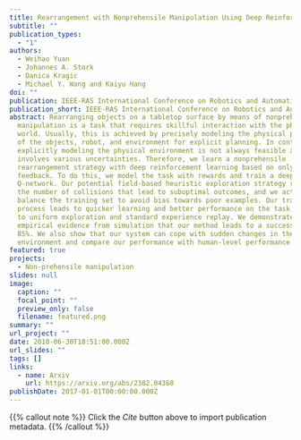 ```yaml
---
title: Rearrangement with Nonprehensile Manipulation Using Deep Reinforcement Learning
subtitle: ""
publication_types:
  - "1"
authors:
  - Weihao Yuan
  - Johannes A. Stork
  - Danica Kragic
  - Michael Y. Wang and Kaiyu Hang
doi: ""
publication: IEEE-RAS International Conference on Robotics and Automation (ICRA)
publication_short: IEEE-RAS International Conference on Robotics and Automation (ICRA)
abstract: Rearranging objects on a tabletop surface by means of nonprehensile
  manipulation is a task that requires skillful interaction with the physical
  world. Usually, this is achieved by precisely modeling the physical properties
  of the objects, robot, and environment for explicit planning. In contrast,
  explicitly modeling the physical environment is not always feasible and
  involves various uncertainties. Therefore, we learn a nonprehensile
  rearrangement strategy with deep reinforcement learning based on only visual
  feedback. To do this, we model the task with rewards and train a deep
  Q-network. Our potential field-based heuristic exploration strategy reduces
  the number of collisions that lead to suboptimal outcomes, and we actively
  balance the training set to avoid bias towards poor examples. Our training
  process leads to quicker learning and better performance on the task compared
  to uniform exploration and standard experience replay. We demonstrate
  empirical evidence from simulation that our method leads to a success rate of
  85%. We also show that our system can cope with sudden changes in the
  environment and compare our performance with human-level performance.
featured: true
projects:
  - Non-prehensile manipulation
slides: null
image:
  caption: ""
  focal_point: ""
  preview_only: false
  filename: featured.png
summary: ""
url_project: ""
date: 2018-06-30T18:51:00.000Z
url_slides: ""
tags: []
links:
  - name: Arxiv
    url: https://arxiv.org/abs/2302.04360
publishDate: 2017-01-01T00:00:00.000Z
---
```


{{% callout note %}}
Click the _Cite_ button above to import publication metadata.
{{% /callout %}}


